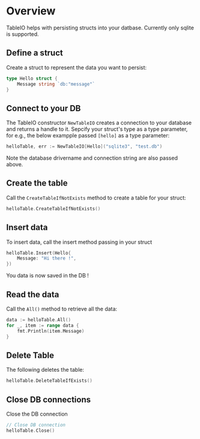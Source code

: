 # Overview 

TableIO helps with persisting structs into your datbase. Currently only sqlite is supported.

## Define a struct

Create a struct to represent the data you want to persist:

```go
type Hello struct {
	Message string `db:"message"`
}
```

## Connect to your DB

The TableIO constructor `NewTableIO` creates a connection to your database and returns a handle to it. Sepcify your struct's type as a type parameter, for e.g., the below exampple passed `[hello]` as a type parameter:

```go
helloTable, err := NewTableIO[Hello]("sqlite3", "test.db")
```

Note the database drivername and connection string are also passed above.


## Create the table

Call the `CreateTableIfNotExists` method to create a table for your struct:

```go
helloTable.CreateTableIfNotExists()
```

## Insert data
To insert data, call the insert method passing in your struct
```go
helloTable.Insert(Hello{
    Message: "Hi there !",
})
```
You data is now saved in the DB !


## Read the data 

Call the `All()` method to retrieve all the data:

```go
data := helloTable.All()
for _, item := range data {
    fmt.Println(item.Message)
}
```

## Delete Table
The following deletes the table:

```go
helloTable.DeleteTableIfExists()
```

## Close DB connections

Close the DB connection

```go
// Close DB connection
helloTable.Close()
```
